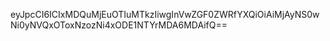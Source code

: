 eyJpcCI6ICIxMDQuMjEuOTIuMTkzIiwgInVwZGF0ZWRfYXQiOiAiMjAyNS0wNi0yNVQxOToxNzozNi4xODE1NTYrMDA6MDAifQ==
